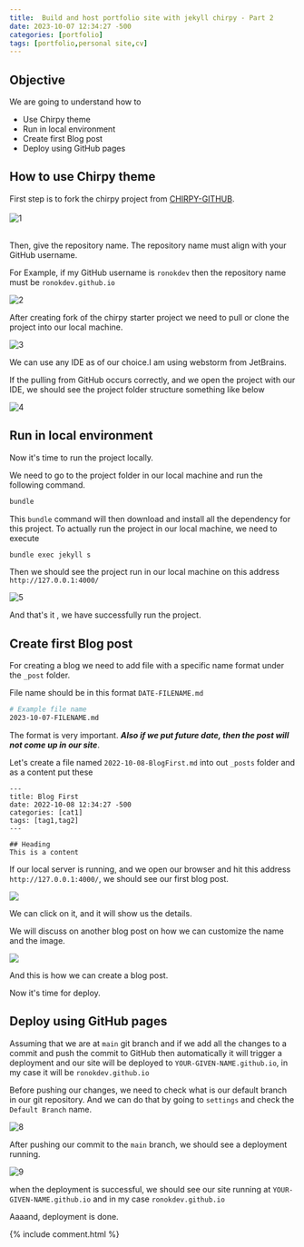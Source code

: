 ```yaml
---
title:  Build and host portfolio site with jekyll chirpy - Part 2
date: 2023-10-07 12:34:27 -500
categories: [portfolio]
tags: [portfolio,personal site,cv]
---
```


## Objective
We are going to understand how to 
<br>
- Use Chirpy theme 
- Run in local environment
- Create first Blog post
- Deploy using GitHub pages


## How to use Chirpy theme
First step is to fork the chirpy project from [CHIRPY-GITHUB](https://github.com/cotes2020/chirpy-starter).
<br>
<br>
![1](/../assets/img/article_2/1.png)

<br>
Then, give the repository name. The repository name must align with your GitHub username. 

For Example, 
if my GitHub username is `ronokdev` then the repository name must be `ronokdev.github.io`

![2](/../assets/img/article_2/2.png)

After creating fork of the chirpy starter project we need to pull or clone the project into our local machine.  

![3](/../assets/img/article_2/3.png)

We can use any IDE as of our choice.I am using webstorm from JetBrains.

If the pulling from GitHub occurs correctly, and we open the project with our IDE, we should see the project folder structure something like below 

![4](/../assets/img/article_2/4.png)


## Run in local environment
Now it's time to run the project locally.

We need to go to the project folder in our local machine and run the following command.

```bash
bundle
```
This `bundle` command will then download and install all the dependency for this project.
To actually run the project in our local machine, we need to execute

```bash
bundle exec jekyll s
```

Then we should see the project run in our local machine on this address  `http://127.0.0.1:4000/`

![5](/../assets/img/article_2/5.png)

And that's it , we have successfully run the project.

## Create first Blog post
For creating a blog we need to add file with a specific name format under the `_post` folder.

File name should be in this format `DATE-FILENAME.md`

```bash
# Example file name
2023-10-07-FILENAME.md
```
The format is very important.
**_Also if we put future date, then the post will not come up in our site_**.


Let's create a file named `2022-10-08-BlogFirst.md` into out `_posts` folder and as a content put these

```text
---
title: Blog First
date: 2022-10-08 12:34:27 -500
categories: [cat1]
tags: [tag1,tag2]
---

## Heading
This is a content
```
If our local server is running, and we open our browser and hit this address `http://127.0.0.1:4000/`, we should see our first blog post. 

![](/../assets/img/article_2/6.png)

We can click on it, and it will show us the details.

We will discuss on another blog post on how we can customize the name and the image.

![](/../assets/img/article_2/7.png)

And this is how we can create a blog post.

Now it's time for deploy.


## Deploy using GitHub pages
Assuming that we are at `main` git branch and if we add all the changes to a commit and push the commit to GitHub then automatically it will trigger a deployment and our site will be deployed to `YOUR-GIVEN-NAME.github.io`, in my case it will be `ronokdev.github.io`  

Before pushing our changes, we need to check what is our default branch in our git repository. And we can do that by going to `settings` and check the `Default Branch` name.

![8](/../assets/img/article_2/8.png)

After pushing our commit to the `main` branch, we should see a deployment running. 

![9](/../assets/img/article_2/9.png)

when the deployment is successful, we should see our site running at `YOUR-GIVEN-NAME.github.io` and in my case `ronokdev.github.io`

Aaaand, deployment is done.


{% include comment.html %}
